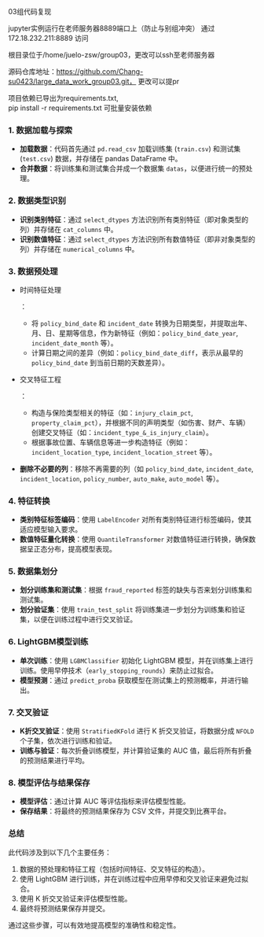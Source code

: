 03组代码复现

jupyter实例运行在老师服务器8889端口上（防止与别组冲突） 通过 172.18.232.211:8889 访问

根目录位于/home/juelo-zsw/group03，更改可以ssh至老师服务器

源码仓库地址：https://github.com/Chang-su0423/large_data_work_group03.git，      更改可以提pr

项目依赖已导出为requirements.txt,           
pip install -r requirements.txt      可批量安装依赖





### 1. **数据加载与探索**

- **加载数据**：代码首先通过 `pd.read_csv` 加载训练集 (`train.csv`) 和测试集 (`test.csv`) 数据，并存储在 pandas DataFrame 中。
- **合并数据**：将训练集和测试集合并成一个数据集 `datas`，以便进行统一的预处理。

### 2. **数据类型识别**

- **识别类别特征**：通过 `select_dtypes` 方法识别所有类别特征（即对象类型的列）并存储在 `cat_columns` 中。
- **识别数值特征**：通过 `select_dtypes` 方法识别所有数值特征（即非对象类型的列）并存储在 `numerical_columns` 中。

### 3. **数据预处理**

- 时间特征处理

  ：

  - 将 `policy_bind_date` 和 `incident_date` 转换为日期类型，并提取出年、月、日、星期等信息，作为新特征（例如：`policy_bind_date_year`, `incident_date_month` 等）。
  - 计算日期之间的差异（例如：`policy_bind_date_diff`，表示从最早的 `policy_bind_date` 到当前日期的天数差异）。

- 交叉特征工程

  ：

  - 构造与保险类型相关的特征（如：`injury_claim_pct`, `property_claim_pct`），并根据不同的声明类型（如伤害、财产、车辆）创建交叉特征（如：`incident_type_&_is_injury_claim`）。
  - 根据事故位置、车辆信息等进一步构造特征（例如：`incident_location_type`, `incident_location_street` 等）。

- **删除不必要的列**：移除不再需要的列（如 `policy_bind_date`, `incident_date`, `incident_location`, `policy_number`, `auto_make`, `auto_model` 等）。

### 4. **特征转换**

- **类别特征标签编码**：使用 `LabelEncoder` 对所有类别特征进行标签编码，使其适应模型输入要求。
- **数值特征量化转换**：使用 `QuantileTransformer` 对数值特征进行转换，确保数据呈正态分布，提高模型表现。

### 5. **数据集划分**

- **划分训练集和测试集**：根据 `fraud_reported` 标签的缺失与否来划分训练集和测试集。
- **划分验证集**：使用 `train_test_split` 将训练集进一步划分为训练集和验证集，以便在训练过程中进行交叉验证。

### 6. **LightGBM模型训练**

- **单次训练**：使用 `LGBMClassifier` 初始化 LightGBM 模型，并在训练集上进行训练。使用早停技术（`early_stopping_rounds`）来防止过拟合。
- **模型预测**：通过 `predict_proba` 获取模型在测试集上的预测概率，并进行输出。

### 7. **交叉验证**

- **K折交叉验证**：使用 `StratifiedKFold` 进行 K 折交叉验证，将数据分成 `NFOLD` 个子集，依次进行训练和验证。
- **训练与验证**：每次折叠训练模型，并计算验证集的 AUC 值，最后将所有折叠的预测结果进行平均。

### 8. **模型评估与结果保存**

- **模型评估**：通过计算 AUC 等评估指标来评估模型性能。
- **保存结果**：将最终的预测结果保存为 CSV 文件，并提交到比赛平台。

### 总结

此代码涉及到以下几个主要任务：

1. 数据的预处理和特征工程（包括时间特征、交叉特征的构造）。
2. 使用 LightGBM 进行训练，并在训练过程中应用早停和交叉验证来避免过拟合。
3. 使用 K 折交叉验证来评估模型性能。
4. 最终将预测结果保存并提交。

通过这些步骤，可以有效地提高模型的准确性和稳定性。
